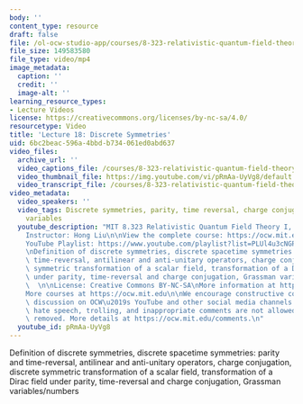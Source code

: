```yaml
---
body: ''
content_type: resource
draft: false
file: /ol-ocw-studio-app/courses/8-323-relativistic-quantum-field-theory-i-spring-2023/ocw_8323_lecture18_2023apr12_360p_16_9.mp4
file_size: 149583580
file_type: video/mp4
image_metadata:
  caption: ''
  credit: ''
  image-alt: ''
learning_resource_types:
- Lecture Videos
license: https://creativecommons.org/licenses/by-nc-sa/4.0/
resourcetype: Video
title: 'Lecture 18: Discrete Symmetries'
uid: 6bc2beac-596a-4bbd-b734-061ed0abd637
video_files:
  archive_url: ''
  video_captions_file: /courses/8-323-relativistic-quantum-field-theory-i-spring-2023/14RIa0wYlTvmeHiVmJhH9icMXr3AOl73O_transcript.webvtt
  video_thumbnail_file: https://img.youtube.com/vi/pRmAa-UyVg8/default.jpg
  video_transcript_file: /courses/8-323-relativistic-quantum-field-theory-i-spring-2023/14RIa0wYlTvmeHiVmJhH9icMXr3AOl73O_transcript.pdf
video_metadata:
  video_speakers: ''
  video_tags: Discrete symmetries, parity, time reversal, charge conjugation,Grassman
    variables
  youtube_description: "MIT 8.323 Relativistic Quantum Field Theory I, Spring 2023\n\
    Instructor: Hong Liu\n\nView the complete course: https://ocw.mit.edu/courses/8-323-relativistic-quantum-field-theory-i-spring-2023/\n\
    YouTube Playlist: https://www.youtube.com/playlist?list=PLUl4u3cNGP61AV6bhf4mB3tCyWQrI_uU5\n\
    \nDefinition of discrete symmetries, discrete spacetime symmetries: parity and\
    \ time-reversal, antilinear and anti-unitary operators, charge conjugation, discrete\
    \ symmetric transformation of a scalar field, transformation of a Dirac field\
    \ under parity, time-reversal and charge conjugation, Grassman variables/numbers\
    \  \n\nLicense: Creative Commons BY-NC-SA\nMore information at https://ocw.mit.edu/terms\n\
    More courses at https://ocw.mit.edu\n\nWe encourage constructive comments and\
    \ discussion on OCW\u2019s YouTube and other social media channels. Personal attacks,\
    \ hate speech, trolling, and inappropriate comments are not allowed and may be\
    \ removed. More details at https://ocw.mit.edu/comments.\n"
  youtube_id: pRmAa-UyVg8
---
```

Definition of discrete symmetries, discrete spacetime symmetries: parity and time-reversal, antilinear and anti-unitary operators, charge conjugation, discrete symmetric transformation of a scalar field, transformation of a Dirac field under parity, time-reversal and charge conjugation, Grassman variables/numbers